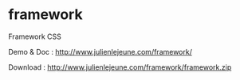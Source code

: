 # framework
Framework CSS


Demo & Doc : http://www.julienlejeune.com/framework/

Download : http://www.julienlejeune.com/framework/framework.zip 
